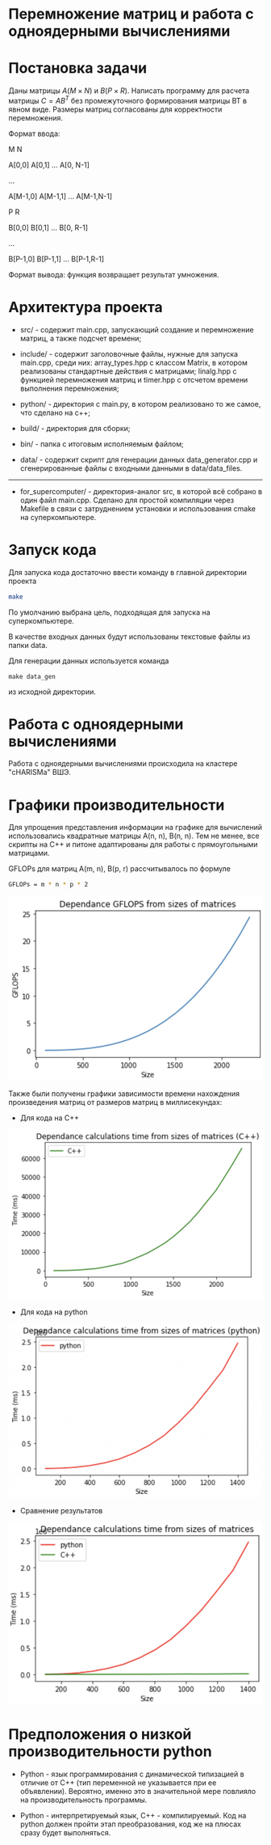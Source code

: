 # Перемножение матриц и работа с одноядерными вычислениями

# Постановка задачи

Даны матрицы $A (M×N)$ и $B (P×R)$. Написать программу для расчета матрицы $C = AB^T$ без промежуточного формирования матрицы BT в явном виде. Размеры матриц согласованы для корректности перемножения.

Формат ввода:

M N

A[0,0] A[0,1] … A[0, N-1]

…

A[M-1,0] A[M-1,1] … A[M-1,N-1]

P R

B[0,0] B[0,1] … B[0, R-1]

…

B[P-1,0] B[P-1,1] … B[P-1,R-1]

Формат вывода: функция возвращает результат умножения.


# Архитектура проекта

- src/ - содержит main.cpp, запускающий создание и перемножение матриц, а также подсчет времени;
- include/ - содержит заголовочные файлы, нужные для запуска main.cpp, среди них: array_types.hpp с классом Matrix, в котором реализованы стандартные действия с матрицами; linalg.hpp с функцией перемножения матриц и timer.hpp с отсчетом времени выполнения перемножения;

- python/ - директория с main.py, в котором реализовано то же самое, что сделано на с++;
- build/ - директория для сборки;
- bin/ - папка с итоговым исполняемым файлом;
- data/ - содержит скрипт для генерации данных data_generator.cpp и сгенерированные файлы с входными данными в data/data_files.
---
- for_supercomputer/ - директория-аналог src, в которой всё собрано в один файл main.cpp. Сделано для простой компиляции через Makefile в связи с затруднением установки и использования cmake на суперкомпьютере.

# Запуск кода

Для запуска кода достаточно ввести команду в главной директории проекта
```bash
make
```
По умолчанию выбрана цель, подходящая для запуска на суперкомпьютере.

 В качестве входных данных будут использованы текстовые файлы из папки data.

 Для генерации данных используется команда
 ```
 make data_gen
 ```
 из исходной директории.

# Работа с одноядерными вычислениями

Работа с одноядерными вычислениями происходила на кластере "cHARISMa" ВШЭ.
# Графики производительности

Для упрощения представления информации на графике для вычислений использовались квадратные матрицы A(n, n), B(n, n). Тем не менее, все скрипты на C++ и питоне адаптированы для работы с прямоугольными матрицами. 

GFLOPs для матриц A(m, n), B(p, r) рассчитывалось по формуле 
```bash
GFLOPs = m * n * p * 2
```

![gflops_from_size](./images/gflops_from_size.png)


Также были получены графики зависимости времени нахождения произведения матриц от размеров матриц в миллисекундах:

- Для кода на С++

![time_from_size_cpp](./images/time_from_size_cpp.png)

- Для кода на python

![time_from_size_python](./images/time_from_size_python.png)

- Сравнение результатов

![time_from_size_comparison](./images/time_from_size_comparison.png)

# Предположения о низкой производительности python

- Python - язык программирования с динамической типизацией в отличие от С++ (тип переменной не указывается при ее объявлении). Вероятно, именно это в значительной мере повлияло на производительность программы.

- Python - интерпретируемый язык, С++ - компилируемый. Код на python должен пройти этап преобразования, код же на плюсах сразу будет выполняться.